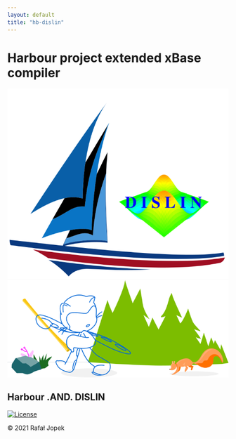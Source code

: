 ```yaml
---
layout: default
title: "hb-dislin"
---
```


# **Harbour project extended xBase compiler**

[![Logo](assets/img/harbour_dislin.svg)](https://github.com/rjopek/hb-dislin) ![Logo](assets/img/inbox-zero.svg)

## Harbour .AND. DISLIN

[![License](http://img.shields.io/:license-mit-blue.svg?style=flat-square)](LICENSE)

&copy; 2021 Rafał Jopek

<br>
<br>
<br>
